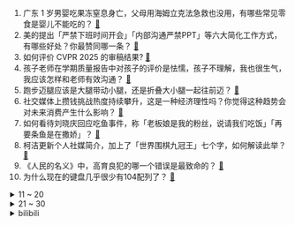 1. 广东 1 岁男婴吃果冻窒息身亡，父母用海姆立克法急救也没用，有哪些常见零食是婴儿不能吃的？ [:link:](https://www.zhihu.com/question/10350084293)
2. 美的提出「严禁下班时间开会」「内部沟通严禁PPT」等六大简化工作方式，有哪些好处？你最赞同哪一条？ [:link:](https://www.zhihu.com/question/10352184876)
3. 如何评价 CVPR 2025 的审稿结果? [:link:](https://www.zhihu.com/question/640949959)
4. 孩子老师在学期质量报告中对孩子的评价是怯懦，孩子不理解，我也很生气，我应该怎样和老师有效沟通？ [:link:](https://www.zhihu.com/question/10077419415)
5. 跑步迈腿应该是大腿带动小腿，还是折叠大小腿一起往前迈？ [:link:](https://www.zhihu.com/question/9749630889)
6. 社交媒体上攒钱挑战热度持续攀升，这是一种经济理性吗？你觉得这种趋势会对未来消费产生什么影响？ [:link:](https://www.zhihu.com/question/10259207478)
7. 如何看待刘晓庆回应吃鱼事件，称「老板娘是我的粉丝，说请我们吃饭」「再要条鱼是在撒娇」？ [:link:](https://www.zhihu.com/question/10295662187)
8. 柯洁更新个人社媒简介，加上了「世界围棋九冠王」七个字，如何解读此举？ [:link:](https://www.zhihu.com/question/10388460452)
9. 《人民的名义》中，高育良犯的哪一个错误是最致命的？ [:link:](https://www.zhihu.com/question/9860101025)
10. 为什么现在的键盘几乎很少有104配列了？ [:link:](https://www.zhihu.com/question/656180521)
<details>
<summary>11 ~ 20</summary>

11. 中国围棋协会发布声明称不接受 LG 杯结果，认为裁判中断时机不当，棋手被过度干扰，如何看待这份声明？ [:link:](https://www.zhihu.com/question/10380564238)
12. 孩子问「自转一圈相当于整个宇宙围着我公转一圈，那些离我很远的天体岂不是轻易超光速了」，我该如何解释? [:link:](https://www.zhihu.com/question/10225161094)
13. 95 后夫妻花 76 万买房，却花 60 万装修，怎样看待他们的消费观？你会选择花这么多钱装修吗？ [:link:](https://www.zhihu.com/question/10340667762)
14. 如何评价 Angelababy、宋威龙主演的古装剧《相思令》？ [:link:](https://www.zhihu.com/question/10104748843)
15. 美国法官裁定特朗普终止「出生公民权」行政令违宪，案件或将上诉至最高法院，会被法院叫停吗？ [:link:](https://www.zhihu.com/question/10417926050)
16. 如何看待韩媒称关于提子规则的变更在去年下半年三星杯时已经完成，并已正式通知中方？ [:link:](https://www.zhihu.com/question/10267983197)
17. 日本将棋的可玩性比不上中国象棋和国际象棋吗？ [:link:](https://www.zhihu.com/question/65612099)
18. 如何看待美国大使馆发的文章，称美国平均家庭净资产为 120 万美元，中位数是 19.2 万美元？ [:link:](https://www.zhihu.com/question/9927160312)
19. 「厌蠢症」属于一种隐性的傲慢吗？ [:link:](https://www.zhihu.com/question/4923274337)
20. 如何评价《一人之下》漫画第702（742）话？ [:link:](https://www.zhihu.com/question/10390585386)
</details>
<details>
<summary>21 ~ 30</summary>

21. 如何评价《海贼王》漫画第1137话情报? [:link:](https://www.zhihu.com/question/10201821958)
22. 20岁开始抗老真的有必要吗？用了贵价面霜为什么没看出明显的效果？ [:link:](https://www.zhihu.com/question/8619140088)
23. 为什么上班时间过得很慢，放假的时间就和开了倍速一样快呢？ [:link:](https://www.zhihu.com/question/9921028522)
24. 如何看待绝区零1.6安比升五星? [:link:](https://www.zhihu.com/question/10380547892)
25. 现在很多农村屋顶上装光伏，你看好这个前景么？ [:link:](https://www.zhihu.com/question/3557291730)
26. 你家乡的哪条街巷，是本地人公认的「城市春节记忆」？ [:link:](https://www.zhihu.com/question/7653952965)
27. 《红楼梦》中的“茄鲞”是一道杜撰的菜吗？ [:link:](https://www.zhihu.com/question/25353387)
28. 很多人提出鸡蛋羹的英文翻译应该用拼音，中国菜的英文翻译有必要用拼音译成专有名词吗？ [:link:](https://www.zhihu.com/question/9979410070)
29. 柯洁 LG 杯第三盘又提子没及时放回棋盖，但裁判 20 分钟后才在卞相壹思考时中断比赛，这做法合理吗？ [:link:](https://www.zhihu.com/question/10351013703)
30. 工业革命为什么发生在英国？ [:link:](https://www.zhihu.com/question/588209584)
</details><details>
<summary>bilibili</summary>

</details>